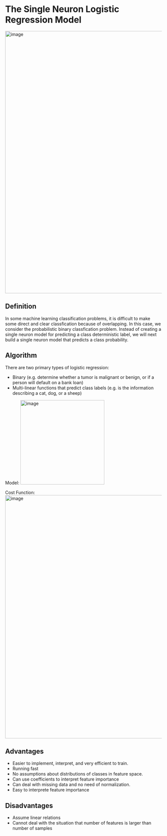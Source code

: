 # The Single Neuron Logistic Regression Model
<img width="840" alt="image" src="https://user-images.githubusercontent.com/119746917/205464608-93605531-d7da-40ea-892d-e50c93c57cb9.png">


## Definition
In some machine learning classification problems, it is difficult to make some direct and clear classfication 
because of overlapping. In this case, we consider the probabilistic binary classfication problem. 
Instead of creating a single neuron model for predicting a class deterministic label, we will next build 
a single neuron model that predicts a class probability.

## Algorithm 
There are two primary types of logistic regression:
* Binary (e.g. determine whether a tumor is malignant or benign, or if a person will default on a bank loan)
* Multi-linear functions that predict class labels (e.g. is the information describing a cat, dog, or a sheep)

Model:
<img width="270" alt="image" src="https://user-images.githubusercontent.com/119746917/205508471-d33199f3-8857-4c8a-8360-662699fcd8b5.png">


Cost Function:
<img width="779" alt="image" src="https://user-images.githubusercontent.com/119746917/205508511-df9e6042-3829-400d-8fe6-4dd5f6abcceb.png">


## Advantages
* Easier to implement, interpret, and very efficient to train.
* Running fast
* No assumptions about distributions of classes in feature space.
* Can use coefficients to interpret feature importance
* Can deal with missing data and no need of normalization.
* Easy to interprete feature importance
## Disadvantages
* Assume linear relations
* Cannot deal with the situation that number of features is larger than number of samples
